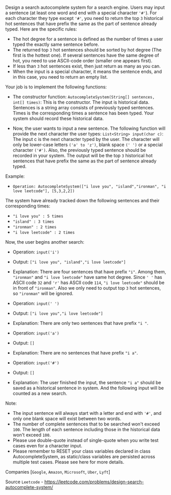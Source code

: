 Design a search autocomplete system for a search engine. Users may input a sentence (at least one word and end with a special character `'#'`). For each character they type except `'#'`, you need to return the top `3` historical hot sentences that have prefix the same as the part of sentence already typed. Here are the specific rules:

- The hot degree for a sentence is defined as the number of times a user typed the exactly same sentence before.
- The returned top `3` hot sentences should be sorted by hot degree (The first is the hottest one). If several sentences have the same degree of hot, you need to use ASCII-code order (smaller one appears first).
- If less than `3` hot sentences exist, then just return as many as you can.
- When the input is a special character, it means the sentence ends, and in this case, you need to return an empty list.

Your job is to implement the following functions:

- The constructor function: `AutocompleteSystem(String[] sentences, int[] times)`: This is the constructor. The input is historical data. Sentences is a string array consists of previously typed sentences. Times is the corresponding times a sentence has been typed. Your system should record these historical data.

- Now, the user wants to input a new sentence. The following function will provide the next character the user types: `List<String> input(char c)`: The input c is the next character typed by the user. The character will only be lower-case letters `('a' to 'z')`, blank space `(' ')` or a special character `('#')`. Also, the previously typed sentence should be recorded in your system. The output will be the top `3` historical hot sentences that have prefix the same as the part of sentence already typed.

Example:
- `Operation: AutocompleteSystem(["i love you", "island","ironman", "i love leetcode"], [5,3,2,2])`

The system have already tracked down the following sentences and their corresponding times:
- `"i love you" : 5 times`
- `"island" : 3 times`
- `"ironman" : 2 times`
- `"i love leetcode" : 2 times`

Now, the user begins another search:

- Operation: `input('i')`
- Output: `["i love you", "island","i love leetcode"]`
- Explanation: There are four sentences that have prefix `"i"`. Among them, `"ironman"` and `"i love leetcode"` have same hot degree. Since `' '` has ASCII code `32` and `'r'` has ASCII code `114`, `"i love leetcode"` should be in front of `"ironman"`. Also we only need to output top `3` hot sentences, so `"ironman"` will be ignored.

- Operation: `input(' ')`
- Output: `["i love you","i love leetcode"]`
- Explanation: There are only two sentences that have prefix `"i "`.

- Operation: `input('a')`
- Output: `[]`
- Explanation: There are no sentences that have prefix `"i a"`.

- Operation: `input('#')`
- Output: `[]`
- Explanation: The user finished the input, the sentence `"i a"` should be saved as a historical sentence in system. And the following input will be counted as a new search.

 
Note:

- The input sentence will always start with a letter and end with `'#'`, and only one blank space will exist between two words.
- The number of complete sentences that to be searched won't exceed `100`. The length of each sentence including those in the historical data won't exceed `100`.
- Please use double-quote instead of single-quote when you write test cases even for a character input.
- Please remember to RESET your class variables declared in class AutocompleteSystem, as static/class variables are persisted across multiple test cases. Please see here for more details.

Companies [`Google`, `Amazon`, `Microsoft`, `Uber`, `Lyft`]

Source `Leetcode` - https://leetcode.com/problems/design-search-autocomplete-system/